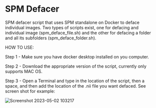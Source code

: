 # SPM Defacer
 SPM defacer script that uses SPM standalone on Docker to deface individual images. Two types of scripts exist, one for defacing  and individual image (spm_deface_file.sh) and the other for defacing a folder and all its subfolders (spm_deface_folder.sh).

 HOW TO USE:
 
 Step 1 - Make sure you have docker desktop installed on you computer.

 Step 2 - Download the appropriate version of the script, currently only supports MAC OS.  

 Step 3 - Open a Terminal and type in the location of the script, then a space, and then add the location of the .nii file you want defaced. 
          See screen shot for example:

![Screenshot 2023-05-02 103217](https://user-images.githubusercontent.com/92279821/235742157-1dfaa480-ae82-45a2-9fb6-b0839f725d3e.png)
